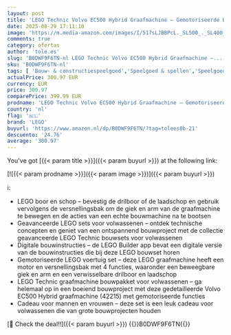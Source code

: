 ```yaml
---
layout: post
title: 'LEGO Technic Volvo EC500 Hybrid Graafmachine – Gemotoriseerde Bouwvoertuig Bouwpakket Voor Volwassenen – Incl. Beweegbare Giek  Rupsbanden  Arm  Laadschop en Drilboor – Cadeau-Idee – 42215'
date: 2025-08-29 17:11:18
image: 'https://m.media-amazon.com/images/I/517sLJBBPcL._SL500_._SL400_.jpg'
comments: true
category: ofertas
author: 'tole.es'
slug: 'B0DWF9F6TN-nl LEGO Technic Volvo EC500 Hybrid Graafmachine –...'
sku: 'B0DWF9F6TN-nl'
tags: [ 'Bouw- & constructiespeelgoed','Speelgoed & spellen','Speelgoedbouwsets','lego','🇳🇱', ]
actualPrice: 300.97 EUR
currency: EUR
price: 300.97
comparePrice: 399.99 EUR
prodname: 'LEGO Technic Volvo EC500 Hybrid Graafmachine – Gemotoriseerde Bouwvoertuig Bouwpakket Voor Volwassenen – Incl. Beweegbare Giek  Rupsbanden  Arm  Laadschop en Drilboor – Cadeau-Idee – 42215'
country: 'nl'
flag: '🇳🇱'
brand: 'LEGO'
buyurl: 'https://www.amazon.nl/dp/B0DWF9F6TN/?tag=tolees0b-21'
descuento: '24.76'
average: '300.97'
---
```


You've got [{{< param title >}}]({{< param buyurl >}}) at the following link:

[![{{< param prodname >}}]({{< param image >}})]({{< param buyurl >}})

ℹ️:

- LEGO boor en schop – bevestig de drilboor of de laadschop en gebruik vervolgens de versnellingsbak om de giek en arm van de graafmachine te bewegen en de acties van een echte bouwmachine na te bootsen
- Geavanceerde LEGO sets voor volwassenen – ontdek technische concepten en geniet van een ontspannend bouwproject met de collectie geavanceerde LEGO Technic bouwsets voor volwassenen
- Digitale bouwinstructies – de LEGO Builder app bevat een digitale versie van de bouwinstructies die bij deze LEGO bouwset horen
- Gemotoriseerde LEGO voertuig set – deze LEGO graafmachine heeft een motor en versnellingsbak met 4 functies, waaronder een beweegbare giek en arm en een verwisselbare drilboor en laadschop
- LEGO Technic graafmachine bouwpakket voor volwassenen – ga helemaal op in een boeiend bouwproject met deze gedetailleerde Volvo EC500 Hybrid graafmachine (42215) met gemotoriseerde functies
- Cadeau voor mannen en vrouwen – deze set is een leuk cadeau voor volwassenen die van grote bouwprojecten houden

[🛒 Check the deal!!]({{< param buyurl >}})
{{<world>}}B0DWF9F6TN{{</world>}}
